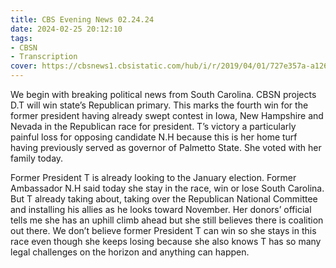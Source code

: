 ```yaml
---
title: CBS Evening News 02.24.24
date: 2024-02-25 20:12:10
tags:
- CBSN
- Transcription
cover: https://cbsnews1.cbsistatic.com/hub/i/r/2019/04/01/727e357a-a126-4138-a2c5-4d3222669d57/thumbnail/640x360/3ff2761028dc5c65cc4f07acd54bcd5c/cbsn2-logo-1920x1080.jpg
---
```

We begin with breaking political news from South Carolina. CBSN projects D.T will win state’s Republican primary. This marks the fourth win for the former president having already swept contest in Iowa, New Hampshire and Nevada in the Republican race for president. T’s victory a particularly painful loss for opposing candidate N.H because this is her home turf having previously served as governor of Palmetto State. She voted with her family today. 

Former President T is already looking to the January election. Former Ambassador N.H said today she stay in the race, win or lose South Carolina. But T already taking about, taking over the Republican National Committee and installing his allies as he looks toward November. Her donors’ official tells me she has an uphill climb ahead but she still believes there is coalition out there. We don’t believe former President T can win so she stays in this race even though she keeps losing because she also knows T has so many legal challenges on the horizon and anything can happen.
